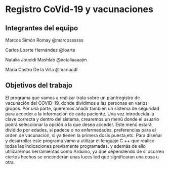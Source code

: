 # Registro CoVid-19 y vacunaciones


## Integrantes del equipo

Marcos Simón Romay @marcossssss

Carlos Loarte Hernández @loarte

Natalia Joueidi Mashlab @nataliaaaajm

María Castro De la Villa @mariacdl

## Objetivos del trabajo

El programa que vamos a realizar trata sobre un plan/registro de vacunación del COVID-19, donde dividimos a las personas en varios grupos. Por una parte, queremos añadir también un sistema de seguridad para acceder a la información de cada paciente. Una vez introducida la clave correcta y dentro del sistema, crearemos un menú donde el usuario podrá seleccionar la opción a la que desea acceder. Este menú estará dividido por edades, si padece o no enfermedades, preferencias para el orden de vacunación, si ya tienen la primera dosis puesta,etc. 
Para diseñar y desarrollar este programa vamo a utilizar el lenguaje C ++ que realice todas las indicaciones previamente programadas. y además de ello utilizaremos herramientas como Arduino, ya que dependiendo de si ocurren ciertos hechos se encenderán unas luces led que significaran una cosa u otra.
